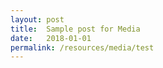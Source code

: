 ```yaml
---
layout: post
title:  Sample post for Media
date:   2018-01-01
permalink: /resources/media/test
---
```

